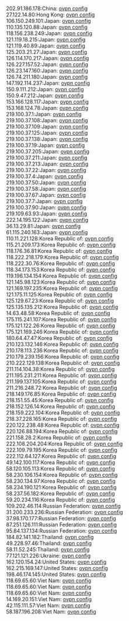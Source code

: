 202.91.186.178:China: [ovpn config](vpn/202_91_186_178.ovpn)  
27.122.14.80:Hong Kong: [ovpn config](vpn/27_122_14_80.ovpn)  
106.150.249.101:Japan: [ovpn config](vpn/106_150_249_101.ovpn)  
110.135.120.88:Japan: [ovpn config](vpn/110_135_120_88.ovpn)  
118.156.238.249:Japan: [ovpn config](vpn/118_156_238_249.ovpn)  
121.119.18.215:Japan: [ovpn config](vpn/121_119_18_215.ovpn)  
121.119.40.89:Japan: [ovpn config](vpn/121_119_40_89.ovpn)  
125.203.21.27:Japan: [ovpn config](vpn/125_203_21_27.ovpn)  
126.114.170.217:Japan: [ovpn config](vpn/126_114_170_217.ovpn)  
126.227.157.52:Japan: [ovpn config](vpn/126_227_157_52.ovpn)  
126.23.147.160:Japan: [ovpn config](vpn/126_23_147_160.ovpn)  
126.74.211.180:Japan: [ovpn config](vpn/126_74_211_180.ovpn)  
147.192.114.237:Japan: [ovpn config](vpn/147_192_114_237.ovpn)  
150.9.111.212:Japan: [ovpn config](vpn/150_9_111_212.ovpn)  
150.9.47.212:Japan: [ovpn config](vpn/150_9_47_212.ovpn)  
153.166.128.117:Japan: [ovpn config](vpn/153_166_128_117.ovpn)  
153.168.124.78:Japan: [ovpn config](vpn/153_168_124_78.ovpn)  
219.100.37.1:Japan: [ovpn config](vpn/219_100_37_1.ovpn)  
219.100.37.108:Japan: [ovpn config](vpn/219_100_37_108.ovpn)  
219.100.37.109:Japan: [ovpn config](vpn/219_100_37_109.ovpn)  
219.100.37.125:Japan: [ovpn config](vpn/219_100_37_125.ovpn)  
219.100.37.138:Japan: [ovpn config](vpn/219_100_37_138.ovpn)  
219.100.37.19:Japan: [ovpn config](vpn/219_100_37_19.ovpn)  
219.100.37.205:Japan: [ovpn config](vpn/219_100_37_205.ovpn)  
219.100.37.211:Japan: [ovpn config](vpn/219_100_37_211.ovpn)  
219.100.37.213:Japan: [ovpn config](vpn/219_100_37_213.ovpn)  
219.100.37.22:Japan: [ovpn config](vpn/219_100_37_22.ovpn)  
219.100.37.4:Japan: [ovpn config](vpn/219_100_37_4.ovpn)  
219.100.37.50:Japan: [ovpn config](vpn/219_100_37_50.ovpn)  
219.100.37.58:Japan: [ovpn config](vpn/219_100_37_58.ovpn)  
219.100.37.67:Japan: [ovpn config](vpn/219_100_37_67.ovpn)  
219.100.37.7:Japan: [ovpn config](vpn/219_100_37_7.ovpn)  
219.100.37.90:Japan: [ovpn config](vpn/219_100_37_90.ovpn)  
219.109.63.93:Japan: [ovpn config](vpn/219_109_63_93.ovpn)  
222.14.195.122:Japan: [ovpn config](vpn/222_14_195_122.ovpn)  
36.13.29.81:Japan: [ovpn config](vpn/36_13_29_81.ovpn)  
61.115.240.163:Japan: [ovpn config](vpn/61_115_240_163.ovpn)  
110.11.221.128:Korea Republic of: [ovpn config](vpn/110_11_221_128.ovpn)  
115.21.209.173:Korea Republic of: [ovpn config](vpn/115_21_209_173.ovpn)  
118.176.36.81:Korea Republic of: [ovpn config](vpn/118_176_36_81.ovpn)  
118.222.218.179:Korea Republic of: [ovpn config](vpn/118_222_218_179.ovpn)  
118.222.30.76:Korea Republic of: [ovpn config](vpn/118_222_30_76.ovpn)  
118.34.173.153:Korea Republic of: [ovpn config](vpn/118_34_173_153.ovpn)  
119.196.134.154:Korea Republic of: [ovpn config](vpn/119_196_134_154.ovpn)  
121.145.98.123:Korea Republic of: [ovpn config](vpn/121_145_98_123.ovpn)  
121.169.197.235:Korea Republic of: [ovpn config](vpn/121_169_197_235.ovpn)  
121.175.11.125:Korea Republic of: [ovpn config](vpn/121_175_11_125.ovpn)  
125.129.67.23:Korea Republic of: [ovpn config](vpn/125_129_67_23.ovpn)  
125.135.135.212:Korea Republic of: [ovpn config](vpn/125_135_135_212.ovpn)  
14.63.48.58:Korea Republic of: [ovpn config](vpn/14_63_48_58.ovpn)  
175.115.241.107:Korea Republic of: [ovpn config](vpn/175_115_241_107.ovpn)  
175.121.122.26:Korea Republic of: [ovpn config](vpn/175_121_122_26.ovpn)  
175.121.169.246:Korea Republic of: [ovpn config](vpn/175_121_169_246.ovpn)  
180.64.47.47:Korea Republic of: [ovpn config](vpn/180_64_47_47.ovpn)  
210.123.132.146:Korea Republic of: [ovpn config](vpn/210_123_132_146.ovpn)  
210.178.113.236:Korea Republic of: [ovpn config](vpn/210_178_113_236.ovpn)  
210.179.239.156:Korea Republic of: [ovpn config](vpn/210_179_239_156.ovpn)  
210.222.129.138:Korea Republic of: [ovpn config](vpn/210_222_129_138.ovpn)  
211.114.104.38:Korea Republic of: [ovpn config](vpn/211_114_104_38.ovpn)  
211.195.231.211:Korea Republic of: [ovpn config](vpn/211_195_231_211.ovpn)  
211.199.137.105:Korea Republic of: [ovpn config](vpn/211_199_137_105.ovpn)  
211.216.248.72:Korea Republic of: [ovpn config](vpn/211_216_248_72.ovpn)  
218.149.176.85:Korea Republic of: [ovpn config](vpn/218_149_176_85.ovpn)  
218.151.55.45:Korea Republic of: [ovpn config](vpn/218_151_55_45.ovpn)  
218.152.126.14:Korea Republic of: [ovpn config](vpn/218_152_126_14.ovpn)  
218.159.222.104:Korea Republic of: [ovpn config](vpn/218_159_222_104.ovpn)  
218.37.228.165:Korea Republic of: [ovpn config](vpn/218_37_228_165.ovpn)  
220.122.238.48:Korea Republic of: [ovpn config](vpn/220_122_238_48.ovpn)  
220.126.88.194:Korea Republic of: [ovpn config](vpn/220_126_88_194.ovpn)  
221.158.28.2:Korea Republic of: [ovpn config](vpn/221_158_28_2.ovpn)  
222.108.204.204:Korea Republic of: [ovpn config](vpn/222_108_204_204.ovpn)  
222.109.79.195:Korea Republic of: [ovpn config](vpn/222_109_79_195.ovpn)  
222.112.64.127:Korea Republic of: [ovpn config](vpn/222_112_64_127.ovpn)  
49.142.100.117:Korea Republic of: [ovpn config](vpn/49_142_100_117.ovpn)  
58.120.105.113:Korea Republic of: [ovpn config](vpn/58_120_105_113.ovpn)  
58.230.106.154:Korea Republic of: [ovpn config](vpn/58_230_106_154.ovpn)  
58.230.134.97:Korea Republic of: [ovpn config](vpn/58_230_134_97.ovpn)  
58.234.190.121:Korea Republic of: [ovpn config](vpn/58_234_190_121.ovpn)  
58.237.56.182:Korea Republic of: [ovpn config](vpn/58_237_56_182.ovpn)  
59.20.234.116:Korea Republic of: [ovpn config](vpn/59_20_234_116.ovpn)  
109.202.46.114:Russian Federation: [ovpn config](vpn/109_202_46_114.ovpn)  
31.200.233.236:Russian Federation: [ovpn config](vpn/31_200_233_236.ovpn)  
37.98.170.177:Russian Federation: [ovpn config](vpn/37_98_170_177.ovpn)  
87.251.126.111:Russian Federation: [ovpn config](vpn/87_251_126_111.ovpn)  
95.84.137.134:Russian Federation: [ovpn config](vpn/95_84_137_134.ovpn)  
184.82.141.182:Thailand: [ovpn config](vpn/184_82_141_182.ovpn)  
49.228.97.46:Thailand: [ovpn config](vpn/49_228_97_46.ovpn)  
58.11.52.245:Thailand: [ovpn config](vpn/58_11_52_245.ovpn)  
77.121.121.226:Ukraine: [ovpn config](vpn/77_121_121_226.ovpn)  
162.120.154.24:United States: [ovpn config](vpn/162_120_154_24.ovpn)  
162.215.169.147:United States: [ovpn config](vpn/162_215_169_147.ovpn)  
198.46.174.145:United States: [ovpn config](vpn/198_46_174_145.ovpn)  
118.69.65.60:Viet Nam: [ovpn config](vpn/118_69_65_60.ovpn)  
118.69.65.60:Viet Nam: [ovpn config](vpn/118_69_65_60.ovpn)  
118.69.65.60:Viet Nam: [ovpn config](vpn/118_69_65_60.ovpn)  
14.169.20.151:Viet Nam: [ovpn config](vpn/14_169_20_151.ovpn)  
42.115.111.57:Viet Nam: [ovpn config](vpn/42_115_111_57.ovpn)  
58.187.196.208:Viet Nam: [ovpn config](vpn/58_187_196_208.ovpn)  
